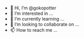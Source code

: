 - 👋 Hi, I’m @gokopotter
- 👀 I’m interested in ...
- 🌱 I’m currently learning ...
- 💞️ I’m looking to collaborate on ...
- 📫 How to reach me ...

<!---
gokopotter/gokopotter is a ✨ special ✨ repository because its `README.md` (this file) appears on your GitHub profile.
You can click the Preview link to take a look at your changes.
--->
